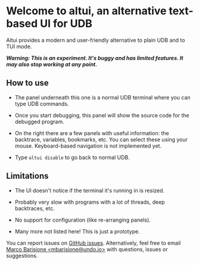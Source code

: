 Welcome to altui, an alternative text-based UI for UDB
======================================================

Altui provides a modern and user-friendly alternative to plain UDB and to TUI mode.

_**Warning: This is an experiment. It's buggy and has limited features. It may also stop working
at any point.**_


How to use
----------

* The panel underneath this one is a normal UDB terminal where you can type UDB commands.

* Once you start debugging, this panel will show the source code for the debugged program.

* On the right there are a few panels with useful information: the backtrace, variables, bookmarks,
  etc. You can select these using your mouse. Keyboard-based navigation is not implemented yet.

* Type `altui disable` to go back to normal UDB.


Limitations
-----------

* The UI doesn't notice if the terminal it's running in is resized.

* Probably very slow with programs with a lot of threads, deep backtraces, etc.

* No support for configuration (like re-arranging panels).

* Many more not listed here! This is just a prototype.

You can report issues on [GitHub issues](https://github.com/undoio/altui/issues). Alternatively,
feel free to email [Marco Barisione &lt;mbarisione@undo.io&gt;](mailto:mbarisione@undo.io) with
questions, issues or suggestions.

